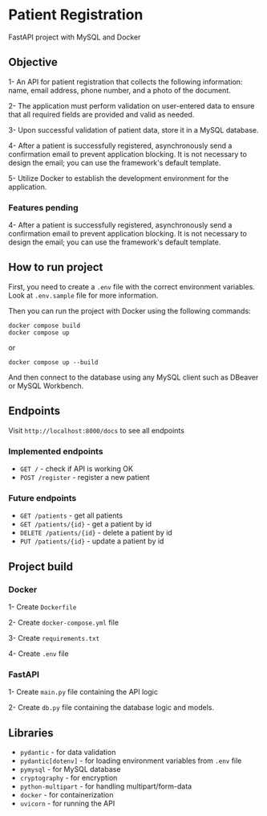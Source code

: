 # Patient Registration
FastAPI project with MySQL and Docker


## Objective
1- An API for patient registration that collects the following information: name, email address, phone number, and a photo of the document.

2- The application must perform validation on user-entered data to ensure that all required fields are provided and valid as needed.

3- Upon successful validation of patient data, store it in a MySQL database.

4- After a patient is successfully registered, asynchronously send a confirmation email to prevent application blocking. It is not necessary to design the email; you can use the framework's default template.

5- Utilize Docker to establish the development environment for the application.

### Features pending
4- After a patient is successfully registered, asynchronously send a confirmation email to prevent application blocking. It is not necessary to design the email; you can use the framework's default template.

## How to run project
First, you need to create a `.env` file with the correct environment variables. Look at `.env.sample` file for more information.

Then you can run the project with Docker using the following commands:

```
docker compose build
docker compose up
```

or

```
docker compose up --build
```

And then connect to the database using any MySQL client such as DBeaver or MySQL Workbench.

## Endpoints
Visit `http://localhost:8000/docs` to see all endpoints

### Implemented endpoints
- `GET /` - check if API is working OK
- `POST /register` - register a new patient

### Future endpoints
- `GET /patients` - get all patients
- `GET /patients/{id}` - get a patient by id
- `DELETE /patients/{id}` - delete a patient by id
- `PUT /patients/{id}` - update a patient by id


## Project build

### Docker
1- Create `Dockerfile`

2- Create `docker-compose.yml` file

3- Create `requirements.txt`

4- Create `.env` file

### FastAPI
1- Create `main.py` file containing the API logic

2- Create `db.py` file containing the database logic and models.


## Libraries
- `pydantic` - for data validation
- `pydantic[dotenv]` - for loading environment variables from `.env` file
- `pymysql` - for MySQL database
- `cryptography` - for encryption
- `python-multipart` - for handling multipart/form-data
- `docker` - for containerization
- `uvicorn` - for running the API

